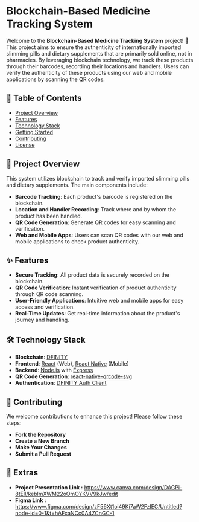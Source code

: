 # Blockchain-Based Medicine Tracking System

Welcome to the **Blockchain-Based Medicine Tracking System** project! 🚀 This project aims to ensure the authenticity of internationally imported slimming pills and dietary supplements that are primarily sold online, not in pharmacies. By leveraging blockchain technology, we track these products through their barcodes, recording their locations and handlers. Users can verify the authenticity of these products using our web and mobile applications by scanning the QR codes.

## 📜 Table of Contents

- [Project Overview](#project-overview)
- [Features](#features)
- [Technology Stack](#technology-stack)
- [Getting Started](#getting-started)
- [Contributing](#contributing)
- [License](#license)

## 🚀 Project Overview

This system utilizes blockchain to track and verify imported slimming pills and dietary supplements. The main components include:

- **Barcode Tracking**: Each product's barcode is registered on the blockchain.
- **Location and Handler Recording**: Track where and by whom the product has been handled.
- **QR Code Generation**: Generate QR codes for easy scanning and verification.
- **Web and Mobile Apps**: Users can scan QR codes with our web and mobile applications to check product authenticity.

## ✨ Features

- **Secure Tracking**: All product data is securely recorded on the blockchain.
- **QR Code Verification**: Instant verification of product authenticity through QR code scanning.
- **User-Friendly Applications**: Intuitive web and mobile apps for easy access and verification.
- **Real-Time Updates**: Get real-time information about the product's journey and handling.

## 🛠 Technology Stack

- **Blockchain**: [DFINITY](https://dfinity.org/)
- **Frontend**: [React](https://reactjs.org/) (Web), [React Native](https://reactnative.dev/) (Mobile)
- **Backend**: [Node.js](https://nodejs.org/) with [Express](https://expressjs.com/)
- **QR Code Generation**: [react-native-qrcode-svg](https://github.com/awesomejerry/react-native-qrcode-svg)
- **Authentication**: [DFINITY Auth Client](https://sdk.dfinity.org/docs/developers-guide/auth.html)

## 🤝 Contributing
We welcome contributions to enhance this project! Please follow these steps:

- **Fork the Repository**
- **Create a New Branch**
- **Make Your Changes**
- **Submit a Pull Request**



## 🚄 Extras
 - **Project Presentation Link :** https://www.canva.com/design/DAGPi-8tElI/keblmXWM22oOmOYKVV9kJw/edit
 - **Figma Link :** https://www.figma.com/design/zF56Xt1oi49Ki7aW2FzlEC/Untitled?node-id=0-1&t=hAFcaNCc0A4ZCnGC-1

